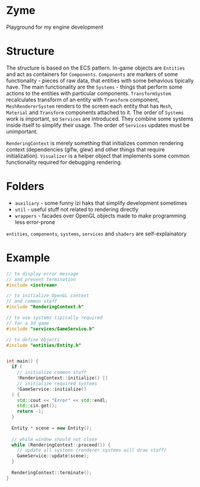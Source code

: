 # Zyme
Playground for my engine development

# Structure
The structure is based on the ECS pattern. In-game objects are `Entities` and act as containers for `Components`.
`Components` are markers of some functionality - pieces of raw data, that entities with some behavious tipically have.
The main functionality are the `Systems` - things that perform some actions to the entities with particular components.
`TransformSystem` recalculates transform of an entity with `Transform` component, `MeshRendererSystem` renders to
the screen each entity that has `Mesh`, `Material` and `Transform` components attached to it.
The order of `Systems` work is important, so `Services` are introduced. They combine some systems inside itself to
simplify their usage. The order of `Services` updates must be unimportant.

`RenderingContext` is merely something that initializes common rendering context (dependencies (glfw, glew) and other things
that require initialization). `Visualizer` is a helper object that implements some common functionality required for
debugging rendering.

# Folders
- `auxiliary` - some funny izi haks that simplify development sometimes
- `util` - useful stuff not related to rendering directly
- `wrappers` - facades over OpenGL objects made to make programming less error-prone

`entities`, `components`, `systems`, `services` and `shaders` are self-explainatory

# Example
```c++
// to display error message 
// and prevent termination
#include <iostream>

// to initialize OpenGL context 
// and common staff
#include "RenderingContext.h"

// to use systems tipically required
// for a 3d game
#include "services/GameService.h"

// to define objects
#include "entities/Entity.h"


int main() {
  if (
    // initialize common staff
    !RenderingContext::initialize() ||
    // initialize required systems
    !GameService::initialize()
  ) {
    std::cout << "Error" << std::endl;
    std::cin.get();
    return -1;
  }
  
  Entity * scene = new Entity();
  
  // while window should not close
  while (RenderingContext::proceed()) {
    // update all systems (renderer systems will draw staff)
    GameService::update(scene);
  }
  
  RenderingContext::terminate();
}
```
